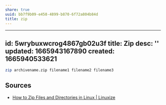 ```yaml
---
share: true
uuid: bb7f9b09-e458-4899-b870-6f72a804b84d
title: zip
---
```

---
id: 5wrybuxwcrog4867gb02u3f
title: Zip
desc: ''
updated: 1665943167890
created: 1665940533621
---

``` bash
zip archivename.zip filename1 filename2 filename3
```

## Sources

* [How to Zip Files and Directories in Linux | Linuxize](https://linuxize.com/post/how-to-zip-files-and-directories-in-linux/)